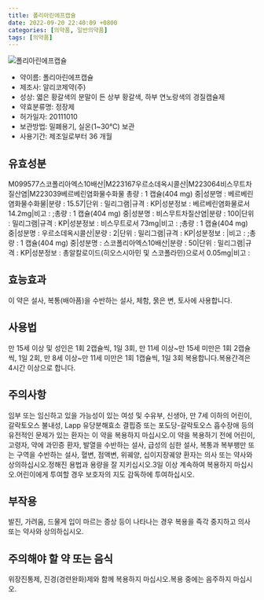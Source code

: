 ```yaml
---
title: 폴리아린에프캡슐
date: 2022-09-20 22:40:09 +0800
categories: [의약품, 일반의약품]
tags: [의약품]
---
```

![폴리아린에프캡슐](https://nedrug.mfds.go.kr/pbp/cmn/itemImageDownload/147426587165200136)

- 약이름: 폴리아린에프캡슐
- 제조사: 알리코제약(주)
- 성상: 엷은 황갈색의 분말이 든 상부 황갈색, 하부 연노랑색의 경질캡슐제
- 약효분류명: 정장제
- 허가일자: 20111010
- 보관방법: 밀폐용기, 실온(1~30℃) 보관
- 사용기간: 제조일로부터 36 개월
## 유효성분
M099577스코폴리아엑스10배산|M223167우르소데옥시콜산|M223064비스무트차질산염|M223039베르베린염화물수화물
총량 : 1 캡슐(404 mg) 중|성분명 : 베르베린염화물수화물|분량 : 15.57|단위 : 밀리그램|규격 : KP|성분정보 : 베르베린염화물로서 14.2mg|비고 : ;총량 : 1 캡슐(404 mg) 중|성분명 : 비스무트차질산염|분량 : 100|단위 : 밀리그램|규격 : KP|성분정보 : 비스무트로서 73mg|비고 : ;총량 : 1 캡슐(404 mg) 중|성분명 : 우르소데옥시콜산|분량 : 2|단위 : 밀리그램|규격 : KP|성분정보 : |비고 : ;총량 : 1 캡슐(404 mg) 중|성분명 : 스코폴리아엑스10배산|분량 : 50|단위 : 밀리그램|규격 : KP|성분정보 : 총알칼로이드(히오스시아민 및 스코폴라민)으로서 0.05mg|비고 :
## 효능효과
이 약은 설사, 복통(배아픔)을 수반하는 설사, 체함, 묽은 변, 토사에 사용합니다.
## 사용법
만 15세 이상 및 성인은 1회 2캡슐씩, 1일 3회, 만 11세 이상~만 15세 미만은 1회 2캡슐씩, 1일 2회, 만 8세 이상~만 11세 미만은 1회 1캡슐씩, 1일 3회 복용합니다.복용간격은 4시간 이상으로 합니다.
## 주의사항
임부 또는 임신하고 있을 가능성이 있는 여성 및 수유부, 신생아, 만 7세 이하의 어린이, 갈락토오스 불내성, Lapp 유당분해효소 결핍증 또는 포도당-갈락토오스 흡수장애 등의 유전적인 문제가 있는 환자는 이 약을 복용하지 마십시오.이 약을 복용하기 전에 어린이, 고령자, 약에 과민증 환자, 발열을 수반하는 설사, 급성의 심한 설사, 복통과 복부팽만 또는 구역을 수반하는 설사, 혈변, 점액변, 위궤양, 십이지장궤양 환자는 의사 또는 약사와 상의하십시오.정해진 용법과 용량을 잘 지키십시오.3일 이상 계속하여 복용하지 마십시오.어린이에게 투여할 경우 보호자의 지도 감독하에 투여하십시오.
## 부작용
발진, 가려움, 드물게 입이 마르는 증상 등이 나타나는 경우 복용을 즉각 중지하고 의사 또는 약사와 상의하십시오.
## 주의해야 할 약 또는 음식
위장진통제, 진경(경련완화)제와 함께 복용하지 마십시오.복용 중에는 음주하지 마십시오.

